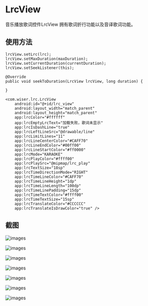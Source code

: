 # LrcView
音乐播放歌词控件LrcView 拥有歌词折行功能以及音译歌词功能。

## 使用方法

    lrcView.setLrc(lrc);
    lrcView.setMaxDuration(maxDuration);
    lrcView.setCurrentDuration(currentDuration);
    lrcView.setSeekListener(this);
    
    @Override 
    public void seekToDuration(LrcView lrcView, long duration) {
    
    }

    <com.wiser.lrc.LrcView
        android:id="@+id/lrc_view"
        android:layout_width="match_parent"
        android:layout_height="match_parent"
        app:lrcColor="#ffffff"
        app:lrcEmptyLrcText="加载失败，歌词未显示"
        app:lrcIsDashLine="true"
        app:lrcLeftLineSrc="@drawable/line"
        app:lrcLimitLines="11"
        app:lrcLineCenterColor="#CAFF70"
        app:lrcLineEndColor="#00ff00"
        app:lrcLineStartColor="#ff0000"
        app:lrcMode="KARAOKE"
        app:lrcPlayColor="#ffff00"
        app:lrcPlaySrc="@mipmap/lrc_play"
        app:lrcTextSize="18sp"
        app:lrcTimeDirectionMode="RIGHT"
        app:lrcTimeLineColor="#CAFF70"
        app:lrcTimeLineHeight="1dp"
        app:lrcTimeLineLength="100dp"
        app:lrcTimeLinePadding="15dp"
        app:lrcTimeTextColor="#ffff00"
        app:lrcTimeTextSize="15sp"
        app:lrcTranslateColor="#CCCCCC"
        app:lrcTranslateIsDrawColor="true" />


## 截图
![images](https://github.com/Wiser-Wong/LrcView/blob/master/images/lrc7.jpg)

![images](https://github.com/Wiser-Wong/LrcView/blob/master/images/lrc1.jpg)

![images](https://github.com/Wiser-Wong/LrcView/blob/master/images/lrc2.jpg)

![images](https://github.com/Wiser-Wong/LrcView/blob/master/images/lrc3.jpg)

![images](https://github.com/Wiser-Wong/LrcView/blob/master/images/lrc4.jpg)

![images](https://github.com/Wiser-Wong/LrcView/blob/master/images/lrc5.jpg)

![images](https://github.com/Wiser-Wong/LrcView/blob/master/images/lrc6.jpg)
